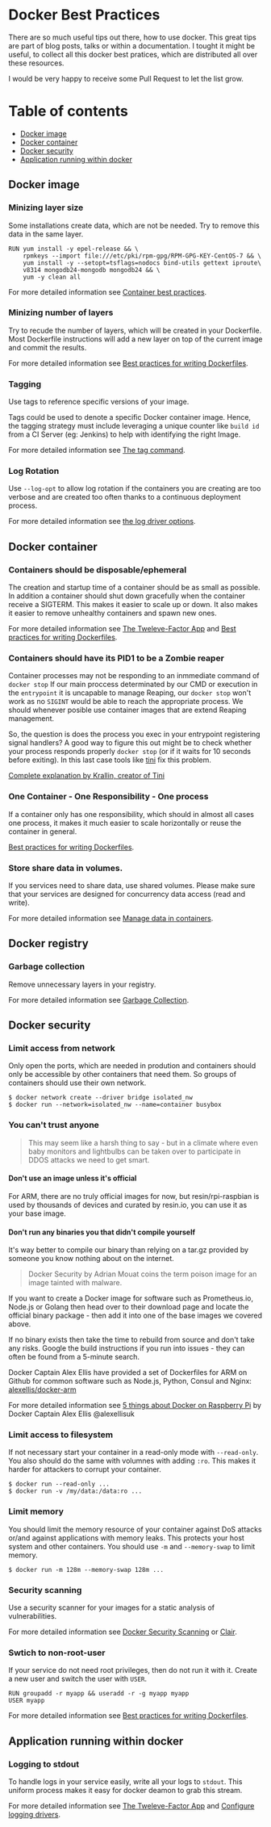 # Docker Best Practices
There are so much useful tips out there, how to use docker. This great tips are part of blog posts, talks or within a documentation. I tought it might be useful, to collect all this docker best pratices, which are distributed all over these resources.

I would be very happy to receive some Pull Request to let the list grow.

# Table of contents
* [Docker image](#docker-image)
* [Docker container](#docker-container)
* [Docker security](#docker-security)
* [Application running within docker](#application-running-within-docker)

## Docker image
### Minizing layer size
Some installations create data, which are not be needed. Try to remove this data in the same layer.

```
RUN yum install -y epel-release && \
    rpmkeys --import file:///etc/pki/rpm-gpg/RPM-GPG-KEY-CentOS-7 && \
    yum install -y --setopt=tsflags=nodocs bind-utils gettext iproute\
    v8314 mongodb24-mongodb mongodb24 && \
    yum -y clean all
```

For more detailed information see [Container best practices](http://docs.projectatomic.io/container-best-practices/#_clear_packaging_caches_and_temporary_package_downloads).

### Minizing number of layers
Try to recude the number of layers, which will be created in your Dockerfile. Most Dockerfile instructions will add a new layer on top of the current image and commit the results. 

For more detailed information see [Best practices for writing Dockerfiles](https://docs.docker.com/engine/userguide/eng-image/dockerfile_best-practices/#minimize-the-number-of-layers).

### Tagging
Use tags to reference specific versions of your image.

Tags could be used to denote a specific Docker container image. Hence, the tagging strategy must include leveraging a unique counter like `build id` from a CI Server (eg: Jenkins) to help with identifying the right Image. 

For more detailed information see [The tag command](https://docs.docker.com/engine/reference/commandline/tag/).


### Log Rotation

Use `--log-opt` to allow log rotation if the containers you are creating are too verbose and are created too often thanks to a continuous deployment process. 

For more detailed information see [the log driver options](https://docs.docker.com/engine/admin/logging/overview/#/json-file-options).


## Docker container
### Containers should be disposable/ephemeral
The creation and startup time of a container should be as small as possible. In addition a container should shut down gracefully when the container receive a SIGTERM. This makes it easier to scale up or down. It also makes it easier to remove unhealthy containers and spawn new ones.

For more detailed information see [The Tweleve-Factor App](https://12factor.net/disposability) and [Best practices for writing Dockerfiles](https://docs.docker.com/engine/userguide/eng-image/dockerfile_best-practices/#containers-should-be-ephemeral).

### Containers should have its PID1 to be a Zombie reaper
Container processes may not be responding to an inmmediate command of `docker stop`
If our main proccess determinated by our CMD or execution in the `entrypoint` it is uncapable to manage Reaping, our `docker stop` won't work as no `SIGINT` would be able to reach the appropriate process. We should whenever posible use container images that are extend Reaping management.

So, the question is does the process you exec in your entrypoint registering signal handlers? A good way to figure this out might be to check whether your process responds properly `docker stop` (or if it waits for 10 seconds before exiting). In this last case tools like [tini](https://github.com/krallin/tini) fix this problem.

[Complete explanation by Krallin, creator of Tini](https://github.com/krallin/tini/issues/8)

### One Container - One Responsibility - One process
If a container only has one responsibility, which should in almost all cases one process, it makes it much easier to scale horizontally or reuse the container in general.

[Best practices for writing Dockerfiles](https://docs.docker.com/engine/userguide/eng-image/dockerfile_best-practices/#run-only-one-process-per-container).

### Store share data in volumes.
If you services need to share data, use shared volumes. Please make sure that your services are designed for concurrency data access (read and write).

For more detailed information see [Manage data in containers](https://docs.docker.com/engine/tutorials/dockervolumes/).

## Docker registry
### Garbage collection
Remove unnecessary layers in your registry.

For more detailed information see [Garbage Collection](https://github.com/docker/distribution/blob/master/docs/garbage-collection.md).

## Docker security
### Limit access from network
Only open the ports, which are needed in prodution and containers should only be accessible by other containers that need them. So groups of containers should use their own network.

```
$ docker network create --driver bridge isolated_nw
$ docker run --network=isolated_nw --name=container busybox
```

### You can't trust anyone
> This may seem like a harsh thing to say - but in a climate where even baby monitors and lightbulbs can be taken over to participate in DDOS attacks we need to get smart.

#### Don't use an image unless it's official
For ARM, there are no truly official images for now, but resin/rpi-raspbian is used by thousands of devices and curated by resin.io, you can use it as your base image.

#### Don't run any binaries you that didn't compile yourself
It's way better to compile our binary than relying on a tar.gz provided by someone you know nothing about on the internet.

> Docker Security by Adrian Mouat coins the term poison image for an image tainted with malware.

If you want to create a Docker image for software such as Prometheus.io, Node.js or Golang then head over to their download page and locate the official binary package - then add it into one of the base images we covered above.

If no binary exists then take the time to rebuild from source and don't take any risks. Google the build instructions if you run into issues - they can often be found from a 5-minute search.

Docker Captain Alex Ellis have provided a set of Dockerfiles for ARM on Github for common software such as Node.js, Python, Consul and Nginx: [alexellis/docker-arm](http:s//github.com/alexellis/docker-arm)

For more detailed information see [5 things about Docker on Raspberry Pi](http://blog.alexellis.io/5-things-docker-rpi/) by Docker Captain Alex Ellis @alexellisuk

### Limit access to filesystem
If not necessary start your container in a read-only mode with `--read-only`. You also should do the same with volumnes with adding `:ro`. This makes it harder for attackers to corrupt your container.

```
$ docker run --read-only ...
$ docker run -v /my/data:/data:ro ...
```

### Limit memory
You should limit the memory resource of your container against DoS attacks or/and against applications with memory leaks. This protects your host system and other containers. You should use `-m` and `--memory-swap` to limit memory.

```
$ docker run -m 128m --memory-swap 128m ...
```

### Security scanning
Use a security scanner for your images for a static analysis of vulnerabilities.

For more detailed information see [Docker Security Scanning](https://docs.docker.com/docker-cloud/builds/image-scan/) or [Clair](https://github.com/coreos/clair).

### Swtich to non-root-user
If your service do not need root privileges, then do not run it with it. Create a new user and switch the user with `USER`.

```
RUN groupadd -r myapp && useradd -r -g myapp myapp
USER myapp
```

For more detailed information see [Best practices for writing Dockerfiles](https://docs.docker.com/engine/userguide/eng-image/dockerfile_best-practices/#user).

## Application running within docker
### Logging to stdout
To handle logs in your service easily, write all your logs to `stdout`. This uniform process makes it easy for docker deamon to grab this stream.

For more detailed information see [The Tweleve-Factor App](https://12factor.net/logs) and [Configure logging drivers](https://docs.docker.com/engine/admin/logging/overview/).
